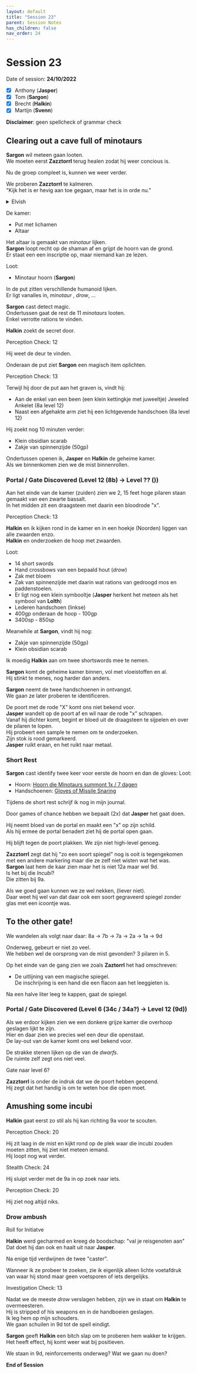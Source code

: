 ```yaml
---
layout: default
title: "Session 23"
parent: Session Notes
has_children: false
nav_order: 24
---
```


# Session 23

Date of session: **24/10/2022**

- [X] Anthony (**Jasper**)
- [X] Tom (**Sargon**)
- [X] Brecht (**Halkin**)
- [X] Martijn (**Svenn**)

**Disclaimer**: geen spellcheck of grammar check

## Clearing out a cave full of minotaurs

**Sargon** wil meteen gaan looten.  
We moeten eerst **Zazztorrl** terug healen zodat hij weer concious is.  

Nu de groep compleet is, kunnen we weer verder.  

We proberen **Zazztorrl** te kalmeren.  
"Kijk het is er hevig aan toe gegaan, maar het is in orde nu."

<details>
  <summary>Elvish</summary>
  <q>Zazz: Waarom ben ik door jullie aangevallen?</q>
  <q>Jaster: we weten het eigenlijk zelf niet helemaal, maar zolang je geen magie gebruikt gebeurt er niks.</q>
  <q>Zazz: mij opdracht zit er toch bijna op. Ik ging jullie alleen door het doolhof leiden</q>
</details>

De kamer:
- Put met lichamen
- Altaar

Het altaar is gemaakt van *minotaur* lijken.  
**Sargon** loopt recht op de shaman af en grijpt de hoorn van de grond.  
Er staat een een inscriptie op, maar niemand kan ze lezen.  

Loot:
- Minotaur hoorn (**Sargon**)

In de put zitten verschillende humanoid lijken.  
Er ligt vanalles in, *minotaur* , *drow*, ...

**Sargon** cast detect magic.  
Ondertussen gaat de rest de 11 *minotaurs* looten.  
Enkel verrotte rations te vinden.  

**Halkin** zoekt de secret door.  

<div class="text-red-000">
 Perception Check: 12
</div>

Hij weet de deur te vinden.  

Onderaan de put ziet **Sargon** een magisch item oplichten.  

<div class="text-red-000">
 Perception Check: 13
</div>

Terwijl hij door de put aan het graven is, vindt hij:
- Aan de enkel van een been (een klein kettingkje met juweeltje) Jeweled Ankelet (8a level 12)
- Naast een afgehakte arm ziet hij een lichtgevende handschoen (8a level 12)

Hij zoekt nog 10 minuten verder:
- Klein obsidian scarab
- Zakje van spinnenzijde (50gp)

Ondertussen openen ik, **Jasper** en **Halkin** de geheime kamer.  
Als we binnenkomen zien we de mist binnenrollen.  

### Portal / Gate Discovered (Level 12 (8b) -> Level ?? ())

Aan het einde van de kamer (zuiden) zien we 2, 15 feet hoge pilaren staan gemaakt van een zwarte bassalt.  
In het midden zit een draagsteen met daarin een bloodrode "x".  

<div class="text-red-000">
 Perception Check: 13
</div>

**Halkin** en ik kijken rond in de kamer en in een hoekje (Noorden) liggen van alle zwaarden enzo.  
**Halkin** en onderzoeken de hoop met zwaarden.  

Loot:
- 14 short swords
- Hand crossbows van een bepaald hout (*drow*)
- Zak met bloem
- Zak van spinnenzijde met daarin wat rations van gedroogd mos en paddenstoelen.
- Er ligt nog een klein symbooltje (**Jasper** herkent het meteen als het symbool van **Lolth**)
- Lederen handschoen (linkse)
- 400gp onderaan de hoop - 100gp
- 3400sp - 850sp

Meanwhile at **Sargon**, vindt hij nog:
- Zakje van spinnenzijde (50gp)
- Klein obsidian scarab

Ik moedig **Halkin** aan om twee shortswords mee te nemen.  

**Sargon** komt de geheime kamer binnen, vol met vloeistoffen en al.  
Hij stinkt te menes, nog harder dan anders.  

**Sargon** neemt de twee handschoenen in ontvangst.  
We gaan ze later proberen te identificeren.  

De poort met de rode "X" komt ons niet bekend voor.  
**Jasper** wandelt op de poort af en wil naar de rode "x" schrapen.  
Vanaf hij dichter komt, begint er bloed uit de draagsteen te sijpelen en over de pilaren te lopen.  
Hij probeert een sample te nemen om te onderzoeken.  
Zijn stok is rood gemarkeerd.  
**Jasper** ruikt eraan, en het ruikt naar metaal.  

### Short Rest

**Sargon** cast identify twee keer voor eerste de hoorn en dan de gloves:
Loot:
- Hoorn: [Hoorn die Minotaurs summont 1x / 7 dagen](https://www.dndbeyond.com/magic-items/333415-horn-of-the-endless-maze)
- Handschoenen: [Gloves of Missile Snaring](https://www.dndbeyond.com/magic-items/4646-gloves-of-missile-snaring)

Tijdens de short rest schrijf ik nog in mijn journal.  

Door games of chance hebben we bepaalt (2x) dat **Jasper** het gaat doen.  

Hij neemt bloed van de portal en maakt een "x" op zijn schild.  
Als hij ermee de portal benadert ziet hij de portal open gaan.  

Hij blijft tegen de poort plakken.
We zijn niet high-level genoeg.  

**Zazztorrl** zegt dat hij "zo een soort spiegel" nog is ooit is tegengekomen met een andere markering maar die ze zelf niet wisten wat het was.  
**Sargon** laat hem de kaar zien maar het is niet 12a maar wel 9d.  
Is het bij die *Incubi*?  
Die zitten bij 9a.  

Als we goed gaan kunnen we ze wel nekken, (liever niet).  
Daar weet hij wel van dat daar ook een soort gegraveerd spiegel zonder glas met een icoontje was.  

## To the other gate!

We wandelen als volgt naar daar: 8a -> 7b -> 7a -> 2a -> 1a -> 9d

Onderweg, gebeurt er niet zo veel.  
We hebben wel de oorsprong van de mist gevonden? 3 pilaren in 5.  

Op het einde van de gang zien we zoals **Zaztorrl** het had omschreven:
- De uitlijning van een magische spiegel.  
De inschrijving is een hand die een flacon aan het leeggieten is.  

Na een halve liter leeg te kappen, gaat de spiegel.  

### Portal / Gate Discovered (Level 6 (34c / 34a?) -> Level 12 (9d))

Als we erdoor kijken zien we een donkere grijze kamer die overhoop geslagen lijkt te zijn.  
Hier en daar zien we precies wel een deur die openstaat.  
De lay-out van de kamer komt ons wel bekend voor.  

De strakke stenen lijken op die van de *dwarfs*.  
De ruimte zelf zegt ons niet veel.  

Gate naar level 6?  

**Zazztorrl** is onder de indruk dat we de poort hebben geopend.  
Hij zegt dat het handig is om te weten hoe die open moet.  


## Amushing some incubi

**Halkin** gaat eerst zo stil als hij kan richting 9a voor te scouten.  

<div class="text-red-000">
 Perception Check: 20
</div>

Hij zit laag in de mist en kijkt rond op de plek waar die incubi zouden moeten zitten, hij ziet niet meteen iemand.  
Hij loopt nog wat verder.  

<div class="text-red-000">
 Stealth Check: 24
</div>

Hij sluipt verder met de 9a in op zoek naar iets.

<div class="text-red-000">
 Perception Check: 20
</div>

Hij ziet nog altijd niks.  

### Drow ambush

<div class="text-red-000">
 Roll for Initiatve
</div>

**Halkin** werd gecharmed en kreeg de boodschap: "val je reisgenoten aan"  
Dat doet hij dan ook en haalt uit naar **Jasper**.  

Na enige tijd verdwijnen de twee "caster".

Wanneer ik ze probeer te zoeken, zie ik eigenlijk alleen lichte voetafdruk van waar hij stond maar geen voetsporen of iets dergelijks.  

<div class="text-red-000">
 Investigation Check: 13
</div>

Nadat we de meeste *drow* verslagen hebben, zijn we in staat om **Halkin** te overmeesteren.  
Hij is stripped of his weapons en in de handboeien geslagen.  
Ik leg hem op mijn schouders.  
We gaan schuilen in 9d tot de spell eindigt.  

**Sargon** geeft **Halkin** een bitch slap om te proberen hem wakker te krijgen.  
Het heeft effect, hij komt weer wat bij positieven.  

We staan in 9d, reinforcements onderweg?
Wat we gaan nu doen?

**End of Session**
